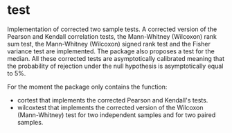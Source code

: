 # test

Implementation of corrected two sample tests. A corrected version of the Pearson and Kendall correlation tests, 
 the Mann-Whitney (Wilcoxon) rank sum test, the Mann-Whitney (Wilcoxon) signed rank test and the Fisher variance test are implemented.
 The package also proposes a test for the median. All these corrected tests are asymptotically calibrated meaning that
the probability of rejection under the null hypothesis is asymptotically equal to 5%.

For the moment the package only contains the function:

- cortest that implements the corrected Pearson and Kendall's tests.
- wilcoxtest that implements the corrected version of the Wilcoxon (Mann-Whitney) test for two independent samples and for two paired samples.
